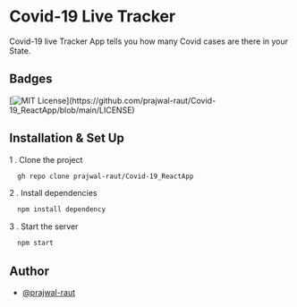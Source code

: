 
# Covid-19 Live Tracker

Covid-19 live Tracker App tells you how many Covid cases are there in your State.
## Badges

[![MIT License](https://img.shields.io/apm/l/atomic-design-ui.svg?)](https://github.com/prajwal-raut/Covid-19_ReactApp/blob/main/LICENSE)

  
## Installation & Set Up

1 . Clone the project

```bash
  gh repo clone prajwal-raut/Covid-19_ReactApp
```


2 . Install dependencies

```bash
  npm install dependency
```

3 . Start the server

```bash
  npm start
```

  
## Author

- [@prajwal-raut](https://www.github.com/prajwal-raut)

  
